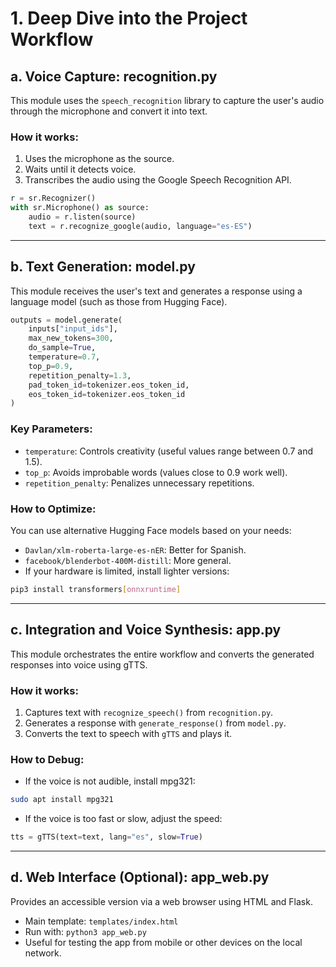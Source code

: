 # 1. Deep Dive into the Project Workflow

## a. Voice Capture: recognition.py
This module uses the `speech_recognition` library to capture the user's audio through the microphone and convert it into text.

### How it works:
1. Uses the microphone as the source.
2. Waits until it detects voice.
3. Transcribes the audio using the Google Speech Recognition API.

```python
r = sr.Recognizer()
with sr.Microphone() as source:
    audio = r.listen(source)
    text = r.recognize_google(audio, language="es-ES")
```

---

## b. Text Generation: model.py
This module receives the user's text and generates a response using a language model (such as those from Hugging Face).

```python
outputs = model.generate(
    inputs["input_ids"],
    max_new_tokens=300,
    do_sample=True,
    temperature=0.7,
    top_p=0.9,
    repetition_penalty=1.3,
    pad_token_id=tokenizer.eos_token_id,
    eos_token_id=tokenizer.eos_token_id
)
```

### Key Parameters:
- `temperature`: Controls creativity (useful values range between 0.7 and 1.5).
- `top_p`: Avoids improbable words (values close to 0.9 work well).
- `repetition_penalty`: Penalizes unnecessary repetitions.

### How to Optimize:
You can use alternative Hugging Face models based on your needs:
- `Davlan/xlm-roberta-large-es-nER`: Better for Spanish.
- `facebook/blenderbot-400M-distill`: More general.
- If your hardware is limited, install lighter versions:

```bash
pip3 install transformers[onnxruntime]
```

---

## c. Integration and Voice Synthesis: app.py
This module orchestrates the entire workflow and converts the generated responses into voice using gTTS.

### How it works:
1. Captures text with `recognize_speech()` from `recognition.py`. 
2. Generates a response with  `generate_response()` from `model.py`.
3. Converts the text to speech with `gTTS` and plays it.

### How to Debug:
- If the voice is not audible, install mpg321:
```bash
sudo apt install mpg321
```

- If the voice is too fast or slow, adjust the speed:
```python
tts = gTTS(text=text, lang="es", slow=True)
```

---

## d. Web Interface (Optional): app_web.py
Provides an accessible version via a web browser using HTML and Flask.

- Main template: `templates/index.html`
- Run with: `python3 app_web.py`
- Useful for testing the app from mobile or other devices on the local network.

